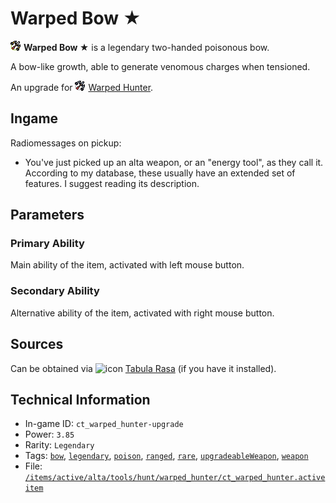 # Warped Bow ★

<img src="https://raw.githubusercontent.com/Ceterai/Enternia/main/items/active/alta/tools/hunt/warped_hunter/icon_upg.png" alt="Warped Bow ★ icon" loading="lazy" width="auto" height="16px"/> **Warped Bow ★** is a legendary two-handed poisonous bow.

A bow-like growth, able to generate venomous charges when tensioned.

An upgrade for <img src="https://raw.githubusercontent.com/Ceterai/Enternia/main/items/active/alta/tools/hunt/warped_hunter/icon.png" alt="Warped Hunter icon" loading="lazy" width="auto" height="16px"/> [Warped Hunter](https://ceterai.github.io/MyEnternia/Wiki/WarpedHunter).

## Ingame

Radiomessages on pickup:

- You've just picked up an alta weapon, or an "energy tool", as they call it. According to my database, these usually have an extended set of features. I suggest reading its description.

## Parameters

### Primary Ability

Main ability of the item, activated with left mouse button.

### Secondary Ability

Alternative ability of the item, activated with right mouse button.

## Sources

Can be obtained via <img src="https://steamuserimages-a.akamaihd.net/ugc/263843960696222713/3EC9A7C005541F7D577EBCB8C5736B4EFC9973D6/" alt="icon" width="8" height="12"/> [Tabula Rasa](https://community.playstarbound.com/resources/the-tabula-rasa.3222/) (if you have it installed).

## Technical Information

- In-game ID: `ct_warped_hunter-upgrade`
- Power: `3.85`
- Rarity: `Legendary`
- Tags: [`bow`](https://ceterai.github.io/MyEnternia/Wiki/Tags/Bow), [`legendary`](https://ceterai.github.io/MyEnternia/Wiki/Tags/Legendary), [`poison`](https://ceterai.github.io/MyEnternia/Wiki/Tags/Poison), [`ranged`](https://ceterai.github.io/MyEnternia/Wiki/Tags/Ranged), [`rare`](https://ceterai.github.io/MyEnternia/Wiki/Tags/Rare), [`upgradeableWeapon`](https://ceterai.github.io/MyEnternia/Wiki/Tags/UpgradeableWeapon), [`weapon`](https://ceterai.github.io/MyEnternia/Wiki/Tags/Weapon)
- File: [`/items/active/alta/tools/hunt/warped_hunter/ct_warped_hunter.activeitem`](https://github.com/Ceterai/Enternia/blob/main/items/active/alta/tools/hunt/warped_hunter/ct_warped_hunter.activeitem)
